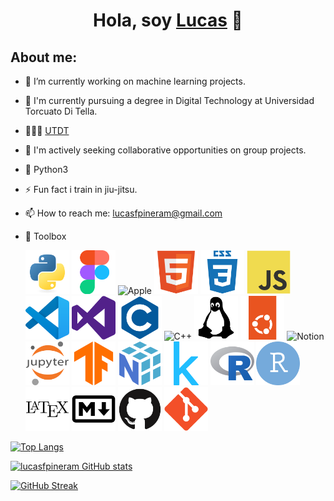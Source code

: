 
<div align="center">
<h1 align="center">Hola, soy <a href="https://aristi.dev">Lucas</a> 👋</h1>
</div>

## About me:

- 🔭 I’m currently working on machine learning projects.
- 🌱 I'm currently pursuing a degree in Digital Technology at Universidad Torcuato Di Tella.
- 👨🏻‍🎓 [UTDT](https://www.utdt.edu/ver_contenido.php?id_contenido=19866&id_item_menu=31534)
- 👯 I'm actively seeking collaborative opportunities on group projects.
- 🐍 Python3
- ⚡ Fun fact i train in jiu-jitsu.
- 📫 How to reach me: lucasfpineram@gmail.com
- 🧰 Toolbox


    <img src="https://github.com/devicons/devicon/blob/master/icons/python/python-original.svg" height="70px" alt="Python">
    <img src="https://github.com/devicons/devicon/blob/master/icons/figma/figma-original.svg" height="70px" alt="Figma">
    <img src="https://upload.wikimedia.org/wikipedia/commons/thumb/8/84/Apple_Computer_Logo_rainbow.svg/1028px-Apple_Computer_Logo_rainbow.svg.png" height="70px"alt="Apple">
    <img src="https://github.com/devicons/devicon/blob/master/icons/html5/html5-original.svg" height="70px" alt="HTML5">
    <img src="https://github.com/devicons/devicon/blob/master/icons/css3/css3-plain-wordmark.svg" height="70px" alt="CSS3">
    <img src="https://github.com/devicons/devicon/blob/master/icons/javascript/javascript-original.svg" height="70px" alt="JavaScript">
    <img src="https://github.com/devicons/devicon/blob/master/icons/vscode/vscode-original.svg" height="70px" alt="Visual Studio Code">
    <img src="https://github.com/devicons/devicon/blob/master/icons/visualstudio/visualstudio-plain.svg" height="70px" alt="Visual Studio">
    <img src="https://github.com/devicons/devicon/blob/master/icons/c/c-plain.svg" height="70px" alt="C">
    <img src="https://github.com/isocpp/logos/blob/master/cpp_logo.svg" height="70px" alt="C++">
    <img src="https://github.com/devicons/devicon/blob/master/icons/linux/linux-plain.svg" height="70px" alt="Linux">
    <img src="https://github.com/devicons/devicon/blob/master/icons/ubuntu/ubuntu-plain.svg" height="70px" alt="Ubuntu">
    <img src="https://upload.wikimedia.org/wikipedia/commons/4/45/Notion_app_logo.png" height="70px" alt="Notion">
    <img src="https://github.com/devicons/devicon/blob/master/icons/jupyter/jupyter-original-wordmark.svg" height="70px" alt="Jupyter">
    <img src="https://github.com/devicons/devicon/blob/master/icons/tensorflow/tensorflow-original.svg" height="70px" alt="Tensorflow">
    <img src="https://github.com/devicons/devicon/blob/master/icons/numpy/numpy-original.svg" height="70px" alt="Numpy">
    <img src="https://github.com/devicons/devicon/blob/master/icons/kaggle/kaggle-original.svg" height="70px" alt="Kaggle">
    <img src="https://github.com/devicons/devicon/blob/master/icons/r/r-original.svg" height="70px" alt="R">
    <img src="https://github.com/devicons/devicon/blob/master/icons/rstudio/rstudio-plain.svg" height="70px" alt="R Studio">
    <img src="https://github.com/devicons/devicon/blob/master/icons/latex/latex-original.svg" height="70px" alt="LaTeX">
    <img src="https://github.com/devicons/devicon/blob/master/icons/markdown/markdown-original.svg" height="70px" alt="Markdown">
    <img src="https://github.com/devicons/devicon/blob/master/icons/github/github-original.svg" height="70px" alt="GitHub">
    <img src="https://github.com/devicons/devicon/blob/master/icons/git/git-original.svg" height="70px" alt="git">
    

[![Top Langs](https://github-readme-stats.vercel.app/api/top-langs/?username=lucasfpineram&theme=highcontrast&layout=compact&langs_count=6)](https://github.com/lucasfpineram?tab=repositories)   
  
[![lucasfpineram GitHub stats](https://github-readme-stats.vercel.app/api?username=lucasfpineram&hide=prs,issues,contribs&theme=highcontrast&count_private=true&show_icons=true&icon_color=ffff00&include_all_commits=true)](https://github.com/lucasfpineram?tab=repositories)

[![GitHub Streak](http://github-readme-streak-stats.herokuapp.com?user=lucasfpineram&theme=highcontrast&date_format=M%20j%5B%2C%20Y%5D&ring=F4FF00&border=F4FF00&fire=F4FF00)](https://git.io/streak-stats)

